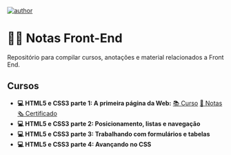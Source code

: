 [![author](https://img.shields.io/badge/author-souzaitor-red)](www.linkedin.com/in/itorsouza)

# 👨‍💻 Notas Front-End

Repositório para compilar cursos, anotações e material relacionados a Front End.

## Cursos

* **💻 HTML5 e CSS3 parte 1: A primeira página da Web:**
[📚 Curso](https://github.com/souzaitor/Data-Science/tree/main/LastFM)
[📝 Notas](https://github.com/souzaitor/Front-End-Notes/tree/main/intro%20html%20css%201)
[🗞️ Certificado](https://cursos.alura.com.br/user/heitpsouza/course/html5-css3-primeiros-passos/certificate)
* **💻 HTML5 e CSS3 parte 2: Posicionamento, listas e navegação** 
* **💻 HTML5 e CSS3 parte 3: Trabalhando com formulários e tabelas**
* **💻 HTML5 e CSS3 parte 4: Avançando no CSS**

